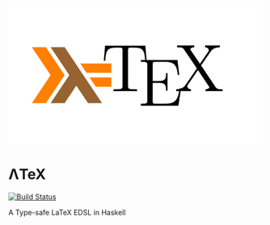 ![Logo](logo/logo.png)

# ΛTeX

[![Build Status](https://travis-ci.org/NorfairKing/LambdaTeX.svg?branch=master)](https://travis-ci.org/NorfairKing/haphviz)

A Type-safe LaTeX EDSL in Haskell

